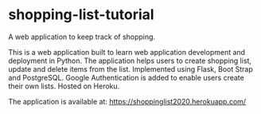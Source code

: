 # shopping-list-tutorial
A web application to keep track of shopping.

This is a web application built to learn web application development and deployment in Python. The application helps users to 
create shopping list, update and delete items from the list. Implemented using Flask, Boot Strap and PostgreSQL. Google Authentication
is added to enable users create their own lists. Hosted on Heroku.

The application is available at:
https://shoppinglist2020.herokuapp.com/
